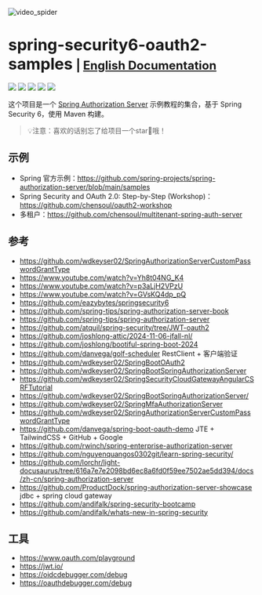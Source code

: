 ![video_spider](https://socialify.git.ci/chensoul/spring-security6-oauth2-samples/image?forks=1&issues=1&language=1&name=1&owner=1&stargazers=1&theme=Light)

# <font size="6p">spring-security6-oauth2-samples</font> <font size="5p">  | [English Documentation](README.md)</font>

<p align="left">
	<a href="https://github.com/chensoul/spring-security6-oauth2-samples/stargazers"><img src="https://img.shields.io/github/stars/chensoul/spring-security6-oauth2-samples?style=flat-square&logo=GitHub"></a>
	<a href="https://github.com/chensoul/spring-security6-oauth2-samples/network/members"><img src="https://img.shields.io/github/forks/chensoul/spring-security6-oauth2-samples?style=flat-square&logo=GitHub"></a>
	<a href="https://github.com/chensoul/spring-security6-oauth2-samples/watchers"><img src="https://img.shields.io/github/watchers/chensoul/spring-security6-oauth2-samples?style=flat-square&logo=GitHub"></a>
	<a href="https://github.com/chensoul/spring-security6-oauth2-samples/issues"><img src="https://img.shields.io/github/issues/chensoul/spring-security6-oauth2-samples.svg?style=flat-square&logo=GitHub"></a>
	<a href="https://github.com/chensoul/spring-security6-oauth2-samples/blob/main/LICENSE"><img src="https://img.shields.io/github/license/chensoul/spring-security6-oauth2-samples.svg?style=flat-square"></a>
</p>

这个项目是一个 [Spring Authorization Server](https://spring.io/projects/spring-authorization-server) 示例教程的集合，基于
Spring Security 6，使用 Maven 构建。

> 💡注意：喜欢的话别忘了给项目一个star🌟哦！

## 示例

- Spring 官方示例：https://github.com/spring-projects/spring-authorization-server/blob/main/samples
- Spring Security and OAuth 2.0: Step-by-Step (Workshop)：https://github.com/chensoul/oauth2-workshop
- 多租户：https://github.com/chensoul/multitenant-spring-auth-server

## 参考

- https://github.com/wdkeyser02/SpringAuthorizationServerCustomPasswordGrantType
- https://www.youtube.com/watch?v=Yh8t04NG_K4
- https://www.youtube.com/watch?v=p3aLjH2VPzU
- https://www.youtube.com/watch?v=GVsKQ4dp_pQ
- https://github.com/eazybytes/springsecurity6
- https://github.com/spring-tips/spring-authorization-server-book
- https://github.com/spring-tips/spring-authorization-server
- https://github.com/atquil/spring-security/tree/JWT-oauth2
- https://github.com/joshlong-attic/2024-11-06-jfall-nl/
- https://github.com/joshlong/bootiful-spring-boot-2024
- https://github.com/danvega/golf-scheduler RestClient + 客户端验证
- https://github.com/wdkeyser02/SpringBootOAuth2
- https://github.com/wdkeyser02/SpringBootSpringAuthorizationServer
- https://github.com/wdkeyser02/SpringSecurityCloudGatewayAngularCSRFTutorial
- https://github.com/wdkeyser02/SpringBootSpringAuthorizationServer/
- https://github.com/wdkeyser02/SpringMfaAuthorizationServer
- https://github.com/wdkeyser02/SpringAuthorizationServerCustomPasswordGrantType
- https://github.com/danvega/spring-boot-oauth-demo JTE + TailwindCSS + GitHub + Google
- https://github.com/rwinch/spring-enterprise-authorization-server
- https://github.com/nguyenquangos0302git/learn-spring-security/
- https://github.com/lorchr/light-docusaurus/tree/616a7e7e2098bd6ec8a6fd0f59ee7502ae5dd394/docs/zh-cn/spring-authorization-server
- https://github.com/ProductDock/spring-authorization-server-showcase jdbc + spring cloud gateway
- https://github.com/andifalk/spring-security-bootcamp
- https://github.com/andifalk/whats-new-in-spring-security


## 工具

- https://www.oauth.com/playground
- https://jwt.io/
- https://oidcdebugger.com/debug
- https://oauthdebugger.com/debug

